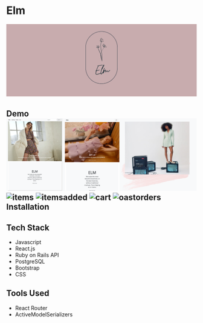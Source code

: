 Elm
===========
![ElmBanner](ElmBanner.png)

Demo
![home](Homelayout.png)
![items](itemspage.png)
![itemsadded](itemsadded.png)
![cart](orderplaced.png)
![oastorders](pastorders.png)
Installation
--------------- 

Tech Stack
--------------- 
- Javascript
- React.js
- Ruby on Rails API
- PostgreSQL
- Bootstrap
- CSS

Tools Used
--------------- 
- React Router
- ActiveModelSerializers
